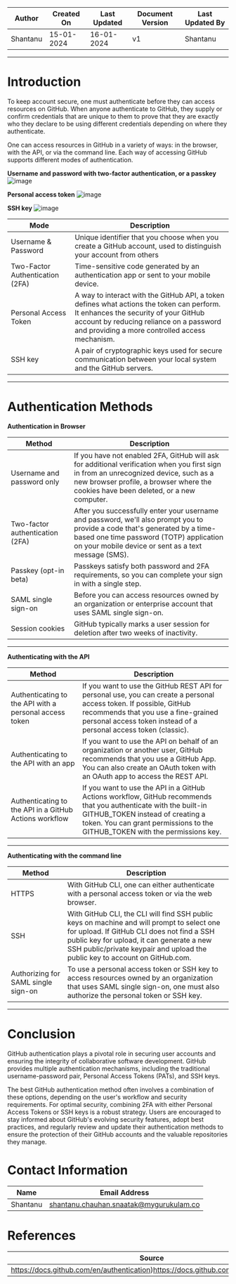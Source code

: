 | Author | Created On | Last Updated | Document Version | Last Updated By |
| ------ | ---------- | ------------ | ---------------- | --------------- |
| Shantanu | 15-01-2024 | 16-01-2024   |         v1     |     Shantanu    |
***

# Introduction
To keep account secure, one must authenticate before they can access resources on GitHub. When anyone authenticate to GitHub, they supply or confirm credentials that are unique to them to prove that they are exactly who they declare to be using different credentials depending on where they authenticate.

One can access  resources in GitHub in a variety of ways: in the browser, with the API, or via the command line. Each way of accessing GitHub supports different modes of authentication.

**Username and password with two-factor authentication, or a passkey**
![image](https://github.com/avengers-p7/Documentation/assets/156056364/eadad218-707b-412d-8f1e-e2f23b769896)

**Personal access token**
![image](https://github.com/avengers-p7/Documentation/assets/156056364/fbc45d22-1e73-4308-8ec9-599da6b3aabd)

**SSH key**
![image](https://github.com/avengers-p7/Documentation/assets/156056364/cda2bb35-007c-46d7-82d3-db1ad305d8bb)


| Mode |  Description  |
| ---- | ------------- |
| Username & Password | Unique identifier that you choose when you create a GitHub account, used to distinguish your account from others |
| Two-Factor Authentication (2FA) | Time-sensitive code generated by an authentication app or sent to your mobile device. |
| Personal Access Token  | A way to interact with the GitHub API, a token defines what actions the token can perform. It enhances the security of your GitHub account by reducing reliance on a password and providing a more controlled access mechanism. |
| SSH key | A pair of cryptographic keys used for secure communication between your local system and the GitHub servers. |


***

# Authentication Methods


**Authentication in Browser**

| Method | Description  |
| ---- | ------------- |
| Username and password only  | If you have not enabled 2FA, GitHub will ask for additional verification when you first sign in from an unrecognized device, such as a new browser profile, a browser where the cookies have been deleted, or a new computer. |
| Two-factor authentication (2FA) | After you successfully enter your username and password, we'll also prompt you to provide a code that's generated by a time-based one time password (TOTP) application on your mobile device or sent as a text message (SMS). |
| Passkey (opt-in beta) | Passkeys satisfy both password and 2FA requirements, so you can complete your sign in with a single step. |
| SAML single sign-on | Before you can access resources owned by an organization or enterprise account that uses SAML single sign-on. |
| Session cookies | GitHub typically marks a user session for deletion after two weeks of inactivity. |
***
**Authenticating with the API**

| Method | Description  |
| ---- | ------------- |
| Authenticating to the API with a personal access token | If you want to use the GitHub REST API for personal use, you can create a personal access token. If possible, GitHub recommends that you use a fine-grained personal access token instead of a personal access token (classic). |
| Authenticating to the API with an app | If you want to use the API on behalf of an organization or another user, GitHub recommends that you use a GitHub App. You can also create an OAuth token with an OAuth app to access the REST API. |
| Authenticating to the API in a GitHub Actions workflow | If you want to use the API in a GitHub Actions workflow, GitHub recommends that you authenticate with the built-in GITHUB_TOKEN instead of creating a token. You can grant permissions to the GITHUB_TOKEN with the permissions key. |
***

**Authenticating with the command line**

| Method | Description  |
| ---- | ------------- |
| HTTPS | With GitHub CLI, one can either authenticate with a personal access token or via the web browser. |
| SSH | With GitHub CLI, the CLI will find SSH public keys on machine and will prompt to select one for upload. If GitHub CLI does not find a SSH public key for upload, it can generate a new SSH public/private keypair and upload the public key to account on GitHub.com. |
| Authorizing for SAML single sign-on | To use a personal access token or SSH key to access resources owned by an organization that uses SAML single sign-on, one must also authorize the personal token or SSH key. |
***

# Conclusion

GitHub authentication plays a pivotal role in securing user accounts and ensuring the integrity of collaborative software development. GitHub provides multiple authentication mechanisms, including the traditional username-password pair, Personal Access Tokens (PATs), and SSH keys.

The best GitHub authentication method often involves a combination of these options, depending on the user's workflow and security requirements. For optimal security, combining 2FA with either Personal Access Tokens or SSH keys is a robust strategy. Users are encouraged to stay informed about GitHub's evolving security features, adopt best practices, and regularly review and update their authentication methods to ensure the protection of their GitHub accounts and the valuable repositories they manage.



# Contact Information
| Name | Email Address |
| ---- | ------------- |
| Shantanu  | shantanu.chauhan.snaatak@mygurukulam.co |
# References
| Source | Description  | 
| -------- | ------- | 
| https://docs.github.com/en/authentication)https://docs.github.com/en/authentication | Authentication |

